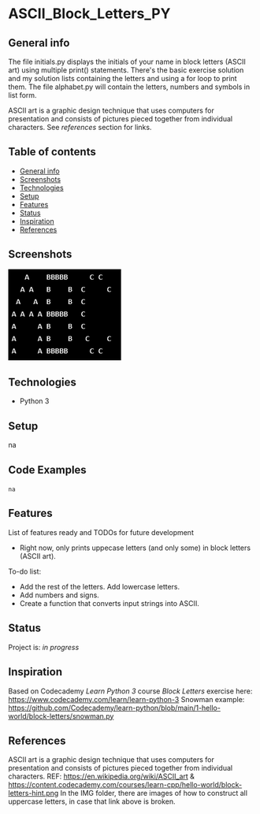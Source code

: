 # ASCII_Block_Letters_PY

## General info
The file initials.py displays the initials of your name in block letters (ASCII art) using multiple print() statements. There's the basic exercise solution and my solution lists containing the letters and using a for loop to print them. 
The file alphabet.py will contain the letters, numbers and symbols in list form.  

ASCII art is a graphic design technique that uses computers for presentation and consists of pictures pieced together from individual characters. See _references_ section for links.

## Table of contents
* [General info](#general-info)
* [Screenshots](#screenshots)
* [Technologies](#technologies)
* [Setup](#setup)
* [Features](#features)
* [Status](#status)
* [Inspiration](#inspiration)
* [References](#references)

## Screenshots
![Example screenshot](./img/screenshot.PNG)

## Technologies
* Python 3

## Setup
na

## Code Examples
`na`

## Features
List of features ready and TODOs for future development
* Right now, only prints uppecase letters (and only some) in block letters (ASCII art).

To-do list:
* Add the rest of the letters. Add lowercase letters. 
* Add numbers and signs.
* Create a function that converts input strings into ASCII. 

## Status
Project is: _in progress_

## Inspiration
Based on Codecademy _Learn Python 3_ course _Block Letters_ exercise here: https://www.codecademy.com/learn/learn-python-3
Snowman example: https://github.com/Codecademy/learn-python/blob/main/1-hello-world/block-letters/snowman.py

## References
ASCII art is a graphic design technique that uses computers for presentation and consists of pictures pieced together from individual characters. REF: https://en.wikipedia.org/wiki/ASCII_art & https://content.codecademy.com/courses/learn-cpp/hello-world/block-letters-hint.png
In the IMG folder, there are images of how to construct all uppercase letters, in case that link above is broken. 
